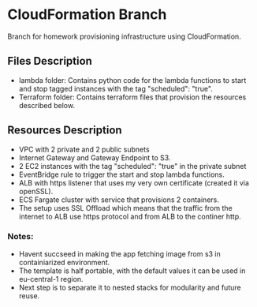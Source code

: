 # CloudFormation Branch
Branch for homework provisioning infrastructure using CloudFormation.

## Files Description

* lambda folder: Contains python code for the lambda functions to start and stop tagged instances with the tag "scheduled":  "true".
* Terraform folder: Contains terraform files that provision the resources described below.

## Resources Description
* VPC with 2 private and 2 public subnets
* Internet Gateway and Gateway Endpoint to S3.
* 2 EC2 instances with the tag "scheduled": "true" in the private subnet
* EventBridge rule to trigger the start and stop lambda functions.
* ALB with https listener that uses my very own certificate (created it via openSSL).
* ECS Fargate cluster with service that provisions 2 containers.
* The setup uses SSL Offload which means that the traffic from the internet to ALB use https protocol and from ALB to the continer http.

### Notes: 
* Havent succseed in making the app fetching image from s3 in containiarized environment.
* The template is half portable, with the default values it can be used in eu-central-1 region.
* Next step is to separate it to nested stacks for modularity and future reuse.

